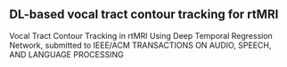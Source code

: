 ## DL-based vocal tract contour tracking for rtMRI

Vocal Tract Contour Tracking in rtMRI Using Deep Temporal Regression Network, submitted to IEEE/ACM TRANSACTIONS ON AUDIO, SPEECH, AND LANGUAGE PROCESSING
